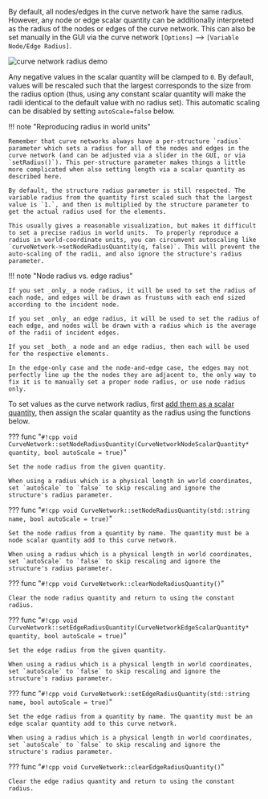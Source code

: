 By default, all nodes/edges in the curve network have the same radius. However, any node or edge scalar quantity can be additionally interpreted as the radius of the nodes or edges of the curve network. This can also be set manually in the GUI via the curve network `[Options]` --> `[Variable Node/Edge Radius]`.

![curve network radius demo]([[url.prefix]]/media/curve_network_variable_radius.jpg)

Any negative values in the scalar quantity will be clamped to `0`. By default, values will be rescaled such that the largest corresponds to the size from the radius option (thus, using any constant scalar quantity will make the radii identical to the default value with no radius set). This automatic scaling can be disabled by setting `autoScale=false` below.

!!! note "Reproducing radius in world units"

    Remember that curve networks always have a per-structure `radius` parameter which sets a radius for all of the nodes and edges in the curve network (and can be adjusted via a slider in the GUI, or via `setRadius()`). This per-structure parameter makes things a little more complicated when also setting length via a scalar quantity as described here.

    By default, the structure radius parameter is still respected. The variable radius from the quantity first scaled such that the largest value is `1.`, and then is multiplied by the structure parameter to get the actual radius used for the elements.

    This usually gives a reasonable visualization, but makes it difficult to set a precise radius in world units.  To properly reproduce a radius in world-coordinate units, you can circumvent autoscaling like `curveNetwork->setNodeRadiusQuantity(q, false)`. This will prevent the auto-scaling of the radii, and also ignore the structure's radius parameter.

!!! note "Node radius vs. edge radius"

    If you set _only_ a node radius, it will be used to set the radius of each node, and edges will be drawn as frustums with each end sized according to the incident node.

    If you set _only_ an edge radius, it will be used to set the radius of each edge, and nodes will be drawn with a radius which is the average of the radii of incident edges.
    
    If you set _both_ a node and an edge radius, then each will be used for the respective elements.

    In the edge-only case and the node-and-edge case, the edges may not perfectly line up the the nodes they are adjacent to, the only way to fix it is to manually set a proper node radius, or use node radius only.


To set values as the curve network radius, first [add them as a scalar quantity]([[url.prefix]]/structures/curve_network/scalar_quantities/), then assign the scalar quantity as the radius using the functions below.


??? func "`#!cpp void CurveNetwork::setNodeRadiusQuantity(CurveNetworkNodeScalarQuantity* quantity, bool autoScale = true)`"

    Set the node radius from the given quantity.

    When using a radius which is a physical length in world coordinates, set `autoScale` to `false` to skip rescaling and ignore the structure's radius parameter.

??? func "`#!cpp void CurveNetwork::setNodeRadiusQuantity(std::string name, bool autoScale = true)`"

    Set the node radius from a quantity by name. The quantity must be a node scalar quantity add to this curve network.
    
    When using a radius which is a physical length in world coordinates, set `autoScale` to `false` to skip rescaling and ignore the structure's radius parameter.

??? func "`#!cpp void CurveNetwork::clearNodeRadiusQuantity()`"

    Clear the node radius quantity and return to using the constant radius.

??? func "`#!cpp void CurveNetwork::setEdgeRadiusQuantity(CurveNetworkEdgeScalarQuantity* quantity, bool autoScale = true)`"

    Set the edge radius from the given quantity.

    When using a radius which is a physical length in world coordinates, set `autoScale` to `false` to skip rescaling and ignore the structure's radius parameter.

??? func "`#!cpp void CurveNetwork::setEdgeRadiusQuantity(std::string name, bool autoScale = true)`"

    Set the edge radius from a quantity by name. The quantity must be an edge scalar quantity add to this curve network.
    
    When using a radius which is a physical length in world coordinates, set `autoScale` to `false` to skip rescaling and ignore the structure's radius parameter.

??? func "`#!cpp void CurveNetwork::clearEdgeRadiusQuantity()`"

    Clear the edge radius quantity and return to using the constant radius.

